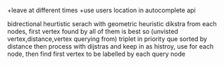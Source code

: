 

+leave at different times
+use users location in autocomplete api


bidrectional heurtistic serach
with geometric heuristic
dikstra from each nodes, first vertex found by all of them is best
so (unvisted vertex,distance,vertex querying from) triplet in priority que sorted by distance
	then process with dijstras
and keep in as histroy, use for each node,
then find first vertex to be labelled by each query node